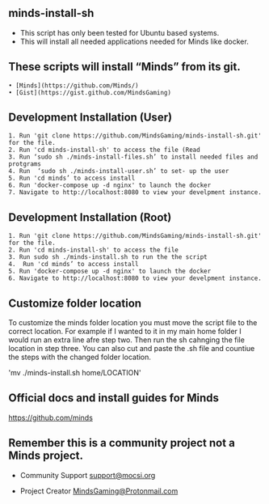 ## minds-install-sh
- This script has only been tested for Ubuntu based systems.
- This will install all needed applications needed for Minds like docker.

## These scripts will install “Minds” from its git.

    • [Minds](https://github.com/Minds/)  
    • [Gist](https://gist.github.com/MindsGaming) 

## Development Installation (User)

    1. Run 'git clone https://github.com/MindsGaming/minds-install-sh.git' for the file. 
    2. Run 'cd minds-install-sh' to access the file (Read 
    3. Run ‘sudo sh ./minds-install-files.sh’ to install needed files and protgrams 
    4. Run  ‘sudo sh ./minds-install-user.sh’ to set- up the user
    5. Run 'cd minds’ to access install
    6. Run 'docker-compose up -d nginx' to launch the docker 
    7. Navigate to http://localhost:8080 to view your develpment instance. 
           
## Development Installation (Root)
    1. Run 'git clone https://github.com/MindsGaming/minds-install-sh.git' for the file. 
    2. Run 'cd minds-install-sh' to access the file 
    3. Run sudo sh ./minds-install.sh to run the the script 
    4.  Run 'cd minds’ to access install
    5. Run 'docker-compose up -d nginx' to launch the docker 
    6. Navigate to http://localhost:8080 to view your develpment instance. 
    
  ## Customize folder location 
To customize the minds folder location you must move the script file to the correct location. For example if I wanted to it in my main home folder I would run an extra line afre step two. Then run the sh cahnging the file location in step three. You can also cut and paste the .sh file and countiue the steps with the changed folder location.

'mv ./minds-install.sh home/LOCATION'


## Official docs and install guides for Minds
https://github.com/minds


## Remember this is a community project not a Minds project.
- Community Support
support@mocsi.org

- Project Creator 
MindsGaming@Protonmail.com


